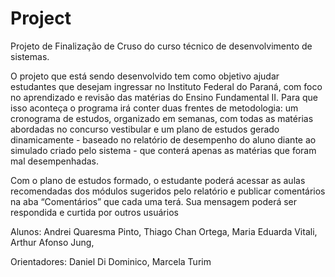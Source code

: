 # Project
Projeto de Finalização de Cruso do curso técnico de desenvolvimento de sistemas.

O projeto que está sendo desenvolvido tem como objetivo ajudar estudantes que desejam ingressar no Instituto Federal do Paraná, 
com foco no aprendizado e revisão das matérias do Ensino Fundamental II. Para que isso aconteça o programa irá conter duas frentes de metodologia: 
um cronograma de estudos, organizado em semanas, com todas as matérias abordadas no concurso vestibular e um plano de estudos gerado dinamicamente -
baseado no relatório de desempenho do aluno diante ao simulado criado pelo sistema - que conterá apenas as matérias que foram mal desempenhadas.

Com o plano de estudos formado, o estudante poderá acessar as aulas recomendadas dos módulos sugeridos pelo relatório e publicar comentários na 
aba “Comentários” que cada uma terá. Sua mensagem poderá ser respondida e curtida por outros usuários

Alunos:
  Andrei Quaresma Pinto,
  Thiago Chan Ortega,
  Maria Eduarda Vitali,
  Arthur Afonso Jung,

Orientadores:
  Daniel Di Dominico,
  Marcela Turim

